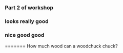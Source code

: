 ### Part 2 of workshop


### looks really good
### nice good good
=======
How much wood can a woodchuck chuck?

